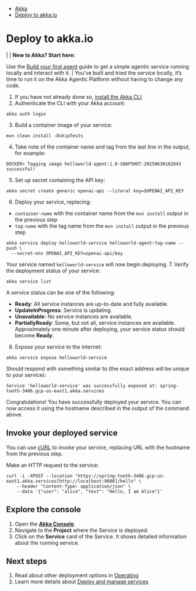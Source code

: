 <!-- <nav> -->
- [Akka](../index.html)
- [Deploy to akka.io](quick-deploy.html)

<!-- </nav> -->

# Deploy to akka.io

|  | **New to Akka? Start here:**

Use the [Build your first agent](author-your-first-service.html) guide to get a simple agentic service running locally and interact with it. |
You’ve built and tried the service locally, it’s time to run it on the Akka Agentic Platform without having to change any code.

1. If you have not already done so, [install the Akka CLI](../operations/cli/installation.html).
2. Authenticate the CLI with your Akka account:

```command
akka auth login
```
3. Build a container image of your service:

```command
mvn clean install -DskipTests
```
4. Take note of the container name and tag from the last line in the output, for example:

```command
DOCKER> Tagging image helloworld-agent:1.0-SNAPSHOT-20250630102843 successful!
```
5. Set up secret containing the API key:

```command
akka secret create generic openai-api --literal key=$OPENAI_API_KEY
```
6. Deploy your service, replacing:

  - `container-name` with the container name from the `mvn install` output in the previous step
  - `tag-name` with the tag name from the `mvn install` output in the previous step

```command
akka service deploy helloworld-service helloworld-agent:tag-name --push \
  --secret-env OPENAI_API_KEY=openai-api/key
```
Your service named `helloworld-service` will now begin deploying.
7. Verify the deployment status of your service:

```command
akka service list
```
A service status can be one of the following:

  - **Ready**: All service instances are up-to-date and fully available.
  - **UpdateInProgress**: Service is updating.
  - **Unavailable**: No service instances are available.
  - **PartiallyReady**: Some, but not all, service instances are available.
Approximately one minute after deploying, your service status should become **Ready**.
8. Expose your service to the internet:

```command
akka service expose helloworld-service
```
Should respond with something similar to (the exact address will be unique to your service):

```command
Service 'helloworld-service' was successfully exposed at: spring-tooth-3406.gcp-us-east1.akka.services
```
Congratulations! You have successfully deployed your service. You can now access it using the hostname described in the output of the command above.

## <a href="about:blank#_invoke_your_deployed_service"></a> Invoke your deployed service

You can use [cURL](https://curl.se/) to invoke your service, replacing URL with the hostname from the previous step.

Make an HTTP request to the service:

```command
curl -i -XPOST --location "https://spring-tooth-3406.gcp-us-east1.akka.services[http://localhost:9000]/hello" \
    --header "Content-Type: application/json" \
    --data '{"user": "alice", "text": "Hello, I am Alice"}'
```

## <a href="about:blank#_explore_the_console"></a> Explore the console

1. Open the <a href="https://console.akka.io/">**Akka Console**</a>.
2. Navigate to the **Project** where the Service is deployed.
3. Click on the **Service** card of the Service. It shows detailed information about the running service.

## <a href="about:blank#_next_steps"></a> Next steps

1. Read about other deployment options in [Operating](../operations/index.html)
2. Learn more details about [Deploy and manage services](../operations/services/deploy-service.html)

<!-- <footer> -->

<!-- </footer> -->

<!-- <aside> -->

<!-- </aside> -->